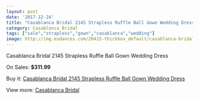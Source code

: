 ```yaml
---
layout: post
date: '2017-12-24'
title: "Casablanca Bridal 2145 Strapless Ruffle Ball Gown Wedding Dress"
category: Casablanca Bridal
tags: ["sale","strapless","gown","casablanca","wedding"]
image: http://img.eudances.com/20415-thickbox_default/casablanca-bridal-2145-strapless-ruffle-ball-gown-wedding-dress.jpg
---
```

Casablanca Bridal 2145 Strapless Ruffle Ball Gown Wedding Dress

On Sales: **$311.99**
<a href="https://www.eudances.com/en/casablanca-bridal/6127-casablanca-bridal-2145-strapless-ruffle-ball-gown-wedding-dress.html"><amp-img layout="responsive" width="600" height="600" src="//img.eudances.com/20415-thickbox_default/casablanca-bridal-2145-strapless-ruffle-ball-gown-wedding-dress.jpg" alt="Casablanca Bridal 2145 Strapless Ruffle Ball Gown Wedding Dress 0" /></a>
<a href="https://www.eudances.com/en/casablanca-bridal/6127-casablanca-bridal-2145-strapless-ruffle-ball-gown-wedding-dress.html"><amp-img layout="responsive" width="600" height="600" src="//img.eudances.com/20417-thickbox_default/casablanca-bridal-2145-strapless-ruffle-ball-gown-wedding-dress.jpg" alt="Casablanca Bridal 2145 Strapless Ruffle Ball Gown Wedding Dress 1" /></a>
<a href="https://www.eudances.com/en/casablanca-bridal/6127-casablanca-bridal-2145-strapless-ruffle-ball-gown-wedding-dress.html"><amp-img layout="responsive" width="600" height="600" src="//img.eudances.com/20416-thickbox_default/casablanca-bridal-2145-strapless-ruffle-ball-gown-wedding-dress.jpg" alt="Casablanca Bridal 2145 Strapless Ruffle Ball Gown Wedding Dress 2" /></a>

Buy it: [Casablanca Bridal 2145 Strapless Ruffle Ball Gown Wedding Dress](https://www.eudances.com/en/casablanca-bridal/6127-casablanca-bridal-2145-strapless-ruffle-ball-gown-wedding-dress.html "Casablanca Bridal 2145 Strapless Ruffle Ball Gown Wedding Dress")

View more: [Casablanca Bridal](https://www.eudances.com/en/4-casablanca-bridal "Casablanca Bridal")